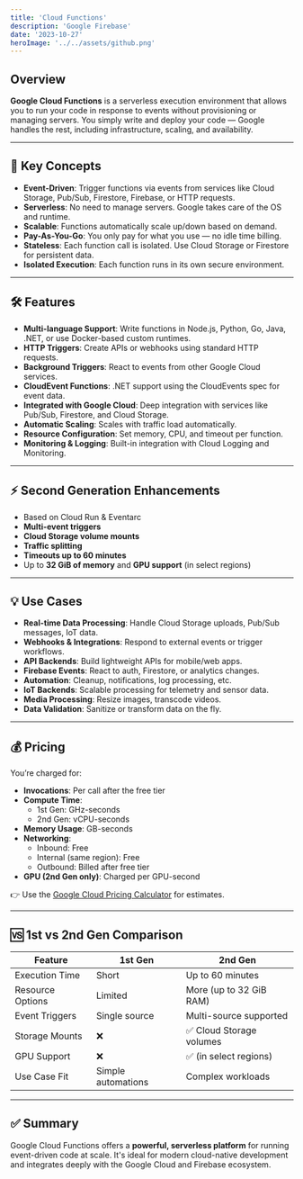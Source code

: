```yaml
---
title: 'Cloud Functions'
description: 'Google Firebase'
date: '2023-10-27'
heroImage: '../../assets/github.png'
---
```



##  Overview

**Google Cloud Functions** is a serverless execution environment that allows you to run your code in response to events without provisioning or managing servers. You simply write and deploy your code — Google handles the rest, including infrastructure, scaling, and availability.

---

## 🚀 Key Concepts

- **Event-Driven**: Trigger functions via events from services like Cloud Storage, Pub/Sub, Firestore, Firebase, or HTTP requests.
- **Serverless**: No need to manage servers. Google takes care of the OS and runtime.
- **Scalable**: Functions automatically scale up/down based on demand.
- **Pay-As-You-Go**: You only pay for what you use — no idle time billing.
- **Stateless**: Each function call is isolated. Use Cloud Storage or Firestore for persistent data.
- **Isolated Execution**: Each function runs in its own secure environment.

---

## 🛠️ Features

- **Multi-language Support**: Write functions in Node.js, Python, Go, Java, .NET, or use Docker-based custom runtimes.
- **HTTP Triggers**: Create APIs or webhooks using standard HTTP requests.
- **Background Triggers**: React to events from other Google Cloud services.
- **CloudEvent Functions**: .NET support using the CloudEvents spec for event data.
- **Integrated with Google Cloud**: Deep integration with services like Pub/Sub, Firestore, and Cloud Storage.
- **Automatic Scaling**: Scales with traffic load automatically.
- **Resource Configuration**: Set memory, CPU, and timeout per function.
- **Monitoring & Logging**: Built-in integration with Cloud Logging and Monitoring.

---

## ⚡ Second Generation Enhancements

- Based on Cloud Run & Eventarc
- **Multi-event triggers**
- **Cloud Storage volume mounts**
- **Traffic splitting**
- **Timeouts up to 60 minutes**
- Up to **32 GiB of memory** and **GPU support** (in select regions)

---

## 💡 Use Cases

- **Real-time Data Processing**: Handle Cloud Storage uploads, Pub/Sub messages, IoT data.
- **Webhooks & Integrations**: Respond to external events or trigger workflows.
- **API Backends**: Build lightweight APIs for mobile/web apps.
- **Firebase Events**: React to auth, Firestore, or analytics changes.
- **Automation**: Cleanup, notifications, log processing, etc.
- **IoT Backends**: Scalable processing for telemetry and sensor data.
- **Media Processing**: Resize images, transcode videos.
- **Data Validation**: Sanitize or transform data on the fly.

---

## 💰 Pricing

You’re charged for:

- **Invocations**: Per call after the free tier
- **Compute Time**:
  - 1st Gen: GHz-seconds
  - 2nd Gen: vCPU-seconds
- **Memory Usage**: GB-seconds
- **Networking**:
  - Inbound: Free
  - Internal (same region): Free
  - Outbound: Billed after free tier
- **GPU (2nd Gen only)**: Charged per GPU-second

👉 Use the [Google Cloud Pricing Calculator](https://cloud.google.com/products/calculator) for estimates.

---

## 🆚 1st vs 2nd Gen Comparison

| Feature                      | 1st Gen             | 2nd Gen                  |
|-----------------------------|---------------------|--------------------------|
| Execution Time              | Short               | Up to 60 minutes         |
| Resource Options            | Limited             | More (up to 32 GiB RAM)  |
| Event Triggers              | Single source       | Multi-source supported   |
| Storage Mounts              | ❌                  | ✅ Cloud Storage volumes |
| GPU Support                 | ❌                  | ✅ (in select regions)   |
| Use Case Fit                | Simple automations  | Complex workloads        |

---

## ✅ Summary

Google Cloud Functions offers a **powerful, serverless platform** for running event-driven code at scale. It's ideal for modern cloud-native development and integrates deeply with the Google Cloud and Firebase ecosystem.
